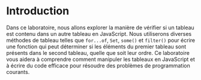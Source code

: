 # Introduction

Dans ce laboratoire, nous allons explorer la manière de vérifier si un tableau est contenu dans un autre tableau en JavaScript. Nous utiliserons diverses méthodes de tableau telles que `for...of`, `Set`, `some()` et `filter()` pour écrire une fonction qui peut déterminer si les éléments du premier tableau sont présents dans le second tableau, quelle que soit leur ordre. Ce laboratoire vous aidera à comprendre comment manipuler les tableaux en JavaScript et à écrire du code efficace pour résoudre des problèmes de programmation courants.
